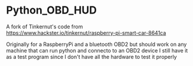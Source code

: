 # Python_OBD_HUD
A fork of Tinkernut's code from https://www.hackster.io/tinkernut/raspberry-pi-smart-car-8641ca

Originally for a RaspberryPi and a bluetooth OBD2 but should work on any machine that can
run python and connecto to an OBD2 device I still have it as a test program since I don't
have all the hardware to test it properly 
